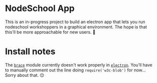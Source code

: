 # NodeSchool App

This is an in-progress project to build an electron app that lets you run
nodeschool workshoppers in a graphical environment. The hope is that this'll
be more approachable for new users. 💯

# Install notes

The [`brace`](http://npm.im/brace) module currently doesn't work properly in
[`electron`](http://electron.atom.io). You'll have to manually comment out the
line doing `require('w3c-blob')` for now... Sorry about that. 😔